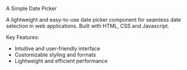 A Simple Date Picker

A lightweight and easy-to-use date picker component for seamless date selection in web applications. Built with HTML, CSS and Javascript.

Key Features:

- Intuitive and user-friendly interface
- Customizable styling and formats
- Lightweight and efficient performance

